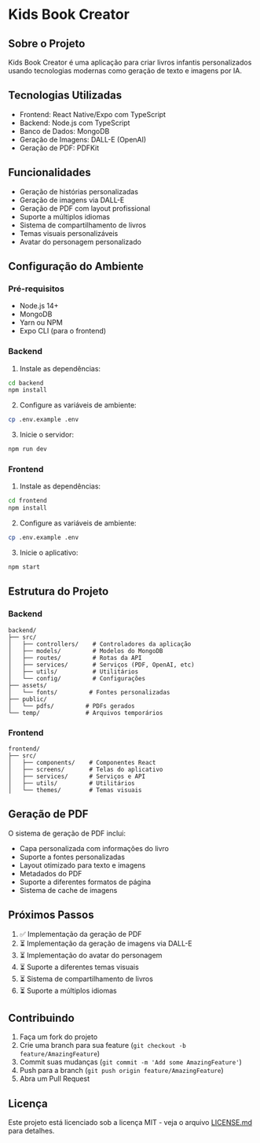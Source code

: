 # Kids Book Creator

## Sobre o Projeto
Kids Book Creator é uma aplicação para criar livros infantis personalizados usando tecnologias modernas como geração de texto e imagens por IA.

## Tecnologias Utilizadas
- Frontend: React Native/Expo com TypeScript
- Backend: Node.js com TypeScript
- Banco de Dados: MongoDB
- Geração de Imagens: DALL-E (OpenAI)
- Geração de PDF: PDFKit

## Funcionalidades
- Geração de histórias personalizadas
- Geração de imagens via DALL-E
- Geração de PDF com layout profissional
- Suporte a múltiplos idiomas
- Sistema de compartilhamento de livros
- Temas visuais personalizáveis
- Avatar do personagem personalizado

## Configuração do Ambiente

### Pré-requisitos
- Node.js 14+
- MongoDB
- Yarn ou NPM
- Expo CLI (para o frontend)

### Backend
1. Instale as dependências:
```bash
cd backend
npm install
```

2. Configure as variáveis de ambiente:
```bash
cp .env.example .env
```

3. Inicie o servidor:
```bash
npm run dev
```

### Frontend
1. Instale as dependências:
```bash
cd frontend
npm install
```

2. Configure as variáveis de ambiente:
```bash
cp .env.example .env
```

3. Inicie o aplicativo:
```bash
npm start
```

## Estrutura do Projeto

### Backend
```
backend/
├── src/
│   ├── controllers/    # Controladores da aplicação
│   ├── models/         # Modelos do MongoDB
│   ├── routes/         # Rotas da API
│   ├── services/       # Serviços (PDF, OpenAI, etc)
│   ├── utils/          # Utilitários
│   └── config/         # Configurações
├── assets/
│   └── fonts/         # Fontes personalizadas
├── public/
│   └── pdfs/         # PDFs gerados
└── temp/             # Arquivos temporários
```

### Frontend
```
frontend/
├── src/
│   ├── components/    # Componentes React
│   ├── screens/       # Telas do aplicativo
│   ├── services/      # Serviços e API
│   ├── utils/         # Utilitários
│   └── themes/        # Temas visuais
```

## Geração de PDF
O sistema de geração de PDF inclui:
- Capa personalizada com informações do livro
- Suporte a fontes personalizadas
- Layout otimizado para texto e imagens
- Metadados do PDF
- Suporte a diferentes formatos de página
- Sistema de cache de imagens

## Próximos Passos
1. ✅ Implementação da geração de PDF
2. ⏳ Implementação da geração de imagens via DALL-E
3. ⏳ Implementação do avatar do personagem
4. ⏳ Suporte a diferentes temas visuais
5. ⏳ Sistema de compartilhamento de livros
6. ⏳ Suporte a múltiplos idiomas

## Contribuindo
1. Faça um fork do projeto
2. Crie uma branch para sua feature (`git checkout -b feature/AmazingFeature`)
3. Commit suas mudanças (`git commit -m 'Add some AmazingFeature'`)
4. Push para a branch (`git push origin feature/AmazingFeature`)
5. Abra um Pull Request

## Licença
Este projeto está licenciado sob a licença MIT - veja o arquivo [LICENSE.md](LICENSE.md) para detalhes.